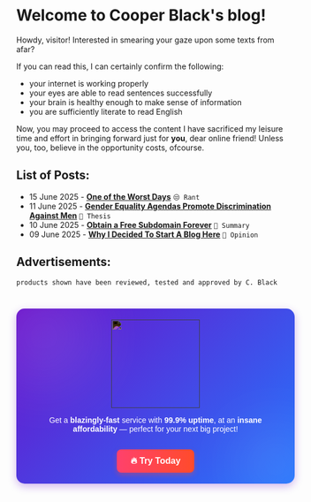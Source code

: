 # Welcome to Cooper Black's blog!

Howdy, visitor! Interested in smearing your gaze upon some texts from afar?

If you can read this, I can certainly confirm the following:
- your internet is working properly
- your eyes are able to read sentences successfully
- your brain is healthy enough to make sense of information
- you are sufficiently literate to read English

Now, you may proceed to access the content I have sacrificed my leisure time and effort in bringing forward just for **you**, dear online friend! Unless you, too, believe in the opportunity costs, ofcourse.

## List of Posts:

- 15 June 2025 - [**One of the Worst Days**](/blog/posts/2025/06/15/one-of-the-worst-days) `😒 Rant`
- 11 June 2025 - [**Gender Equality Agendas Promote Discrimination Against Men**](/blog/posts/2025/06/11/gender-equality-agendas-promote-discrimination-against-men) `📄 Thesis`
- 10 June 2025 - [**Obtain a Free Subdomain Forever**](/blog/posts/2025/06/10/obtain-a-free-subdomain-forever) `📝 Summary`
- 09 June 2025 - [**Why I Decided To Start A Blog Here**](/blog/posts/2025/06/09/why-i-decided-to-start-a-blog-here) `💭 Opinion`
  
## Advertisements:

```products shown have been reviewed, tested and approved by C. Black```

<style>
    .hostinger-ad {
            position: relative;
            margin: 40px auto;
            padding: 20px;
            max-width: 600px;
            background: linear-gradient(135deg, #6a11cb, #2575fc);
            border-radius: 15px;
            box-shadow: 0 5px 15px rgba(106, 17, 203, 0.3);
            backdrop-filter: blur(10px);
            text-align: center;
            overflow: hidden;
            font-family: Arial, sans-serif;
        }
        .hostinger-ad::before {
            content: "";
            position: absolute;
            width: 200px;
            height: 200px;
            background: rgba(255, 255, 255, 0.1);
            border-radius: 50%;
            top: -50px;
            left: -50px;
            filter: blur(50px);
        }
        .hostinger-ad::after {
            content: "";
            position: absolute;
            width: 150px;
            height: 150px;
            background: rgba(255, 255, 255, 0.1);
            border-radius: 50%;
            bottom: -40px;
            right: -40px;
            filter: blur(50px);
        }
        .ad-content {
            position: relative;
            z-index: 2;
            color: white;
            align-items: left;
        }
        .ad-img {
            width: 10rem;
        }
        .ad-img-invert {
            filter: invert(100%);
        }
        .ad-tagline {
            font-size: 20px;
            font-weight: bold;
            margin-bottom: 10px;
            align-items: left;
        }
        .ad-button {
            display: inline-block;
            padding: 12px 25px;
            margin-top: 15px;
            font-size: 16px;
            font-weight: bold;
            color: white;
            text-decoration: none;
            border-radius: 8px;
            background: linear-gradient(90deg, #ff416c, #ff4b2b);
            box-shadow: 0 4px 10px rgba(255, 75, 43, 0.4);
            transition: all 0.3s ease;
        }
        .ad-button:hover {
            transform: scale(1.05);
            box-shadow: 0 6px 15px rgba(255, 75, 43, 0.6);
        }
        .ad-button:active {
            transform: scale(0.95);
        }
</style>
<div class="hostinger-ad">
        <div class="ad-content">
        <img class="ad-img ad-img-invert" src="https://upload.wikimedia.org/wikipedia/commons/thumb/6/61/Hostinger_logo_black.svg/1280px-Hostinger_logo_black.svg.png" />
            <p>Get a <b>blazingly-fast</b> service with <b>99.9% uptime</b>, at an <b>insane affordability</b> — perfect for your next big project!</p>
            <a class="ad-button" href="https://hostinger.com?REFERRALCODE=BESTHOSTINGS" target="_blank">🔥 Try Today</a>
        </div>
    </div>
